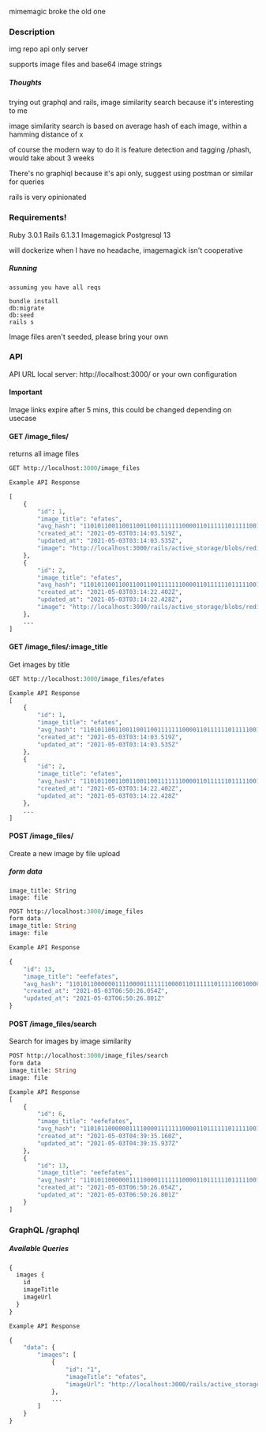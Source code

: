 mimemagic broke the old one
### Description

img repo api only server

supports image files and base64 image strings

##### Thoughts
trying out graphql and rails, image similarity search because it's interesting to me

image similarity search is based on average hash of each image, within a hamming distance of x

of course the modern way to do it is feature detection and tagging /phash, would take about 3 weeks

There's no graphiql because it's api only, suggest using postman or similar for queries

rails is very opinionated

### Requirements!
Ruby 3.0.1
Rails 6.1.3.1
Imagemagick
Postgresql 13

will dockerize when I have no headache, imagemagick isn't cooperative

##### Running
```
assuming you have all reqs

bundle install
db:migrate
db:seed
rails s
```
Image files aren't seeded, please bring your own

### API 

API URL
local server: http://localhost:3000/ or your own configuration

#### Important
Image links expire after 5 mins, this could be changed depending on usecase

#### GET /image_files/
returns all image files

```graphql
GET http://localhost:3000/image_files

Example API Response

[
    {
        "id": 1,
        "image_title": "efates",
        "avg_hash": "11010110011001100110011111110000110111111011111001001100",
        "created_at": "2021-05-03T03:14:03.519Z",
        "updated_at": "2021-05-03T03:14:03.535Z",
        "image": "http://localhost:3000/rails/active_storage/blobs/redirect/eyJfcmFpbHMiOnsibWVzc2FnZSI6IkJBaHBCZz09IiwiZXhwIjpudWxsLCJwdXIiOiJibG9iX2lkIn19--f0d62d4bc16cb080ad6b61a1ba84b6c2cdae8b75/83x6kymx4xf41.jpg"
    },
    {
        "id": 2,
        "image_title": "efates",
        "avg_hash": "11010110011001100110011111110000110111111011111001001100",
        "created_at": "2021-05-03T03:14:22.402Z",
        "updated_at": "2021-05-03T03:14:22.428Z",
        "image": "http://localhost:3000/rails/active_storage/blobs/redirect/eyJfcmFpbHMiOnsibWVzc2FnZSI6IkJBaHBCdz09IiwiZXhwIjpudWxsLCJwdXIiOiJibG9iX2lkIn19--af16b78dd297f2f43b5cc02fbebec40eb2330b90/83x6kymx4xf41.jpg"
    },
    ...
]
```
#### GET /image_files/:image_title
Get images by title
```graphql
GET http://localhost:3000/image_files/efates

Example API Response
[
    {
        "id": 1,
        "image_title": "efates",
        "avg_hash": "11010110011001100110011111110000110111111011111001001100",
        "created_at": "2021-05-03T03:14:03.519Z",
        "updated_at": "2021-05-03T03:14:03.535Z"
    },
    {
        "id": 2,
        "image_title": "efates",
        "avg_hash": "11010110011001100110011111110000110111111011111001001100",
        "created_at": "2021-05-03T03:14:22.402Z",
        "updated_at": "2021-05-03T03:14:22.428Z"
    },
    ...
]
```


#### POST /image_files/
Create a new image by file upload
##### form data
```
image_title: String
image: file
```

```graphql
POST http://localhost:3000/image_files
form data
image_title: String
image: file

Example API Response

{
    "id": 13,
    "image_title": "eefefates",
    "avg_hash": "11010110000001111000011111110000110111111011111001000000",
    "created_at": "2021-05-03T06:50:26.054Z",
    "updated_at": "2021-05-03T06:50:26.801Z"
}
```

#### POST /image_files/search
Search for images by image similarity

```graphql
POST http://localhost:3000/image_files/search
form data
image_title: String
image: file

Example API Response
[
    {
        "id": 6,
        "image_title": "eefefates",
        "avg_hash": "11010110000001111000011111110000110111111011111001000000",
        "created_at": "2021-05-03T04:39:35.160Z",
        "updated_at": "2021-05-03T04:39:35.937Z"
    },
    {
        "id": 13,
        "image_title": "eefefates",
        "avg_hash": "11010110000001111000011111110000110111111011111001000000",
        "created_at": "2021-05-03T06:50:26.054Z",
        "updated_at": "2021-05-03T06:50:26.801Z"
    }
]
```

### GraphQL /graphql

##### Available Queries
```graphql
{
  images {
    id
    imageTitle
    imageUrl
  }
}
```
```graphql
Example API Response

{
    "data": {
        "images": [
            {
                "id": "1",
                "imageTitle": "efates",
                "imageUrl": "http://localhost:3000/rails/active_storage/blobs/redirect/eyJfcmFpbHMiOnsibWVzc2FnZSI6IkJBaHBCZz09IiwiZXhwIjpudWxsLCJwdXIiOiJibG9iX2lkIn19--f0d62d4bc16cb080ad6b61a1ba84b6c2cdae8b75/83x6kymx4xf41.jpg"
            },
            ...
        ]
    }
}
```
